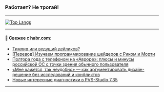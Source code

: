### Работает? Не трогай!

---
<!--
#### 🛠️ Technical stack:

![Java](https://img.shields.io/badge/Java-informational?logo=Oracle&style=flat&logoColor=white&color=FF4500)
![Kotlin](https://img.shields.io/badge/Kotlin-informational?logo=Kotlin&style=flat&logoColor=white&color=774D97)
![TS](https://img.shields.io/badge/TypeScript-informational?logo=typeScript&style=flat&logoColor=black&color=017acc)
![Python](https://img.shields.io/badge/Python-informational?logo=Python&style=flat&logoColor=black&color=ffdd54) <br>
![Spring](https://img.shields.io/badge/Spring-informational?logo=Spring&style=flat&logoColor=white&color=6DB33F) 
![SpringBoot](https://img.shields.io/badge/SpringBoot-informational?logo=SpringBoot&style=flat&logoColor=white&color=6DB33F)
![Nest](https://img.shields.io/badge/NestJS-informational?logo=NestJS&style=flat&logoColor=white&color=E0234E) 
![NodeJS](https://img.shields.io/badge/NodeJS-informational?logo=node.js&style=flat&logoColor=white&color=70A760)<br>
![PostgreSQL](https://img.shields.io/badge/PostgreSQL-informational?logo=PostgreSQL&style=flat&logoColor=white&color=DAA520)
![MongoDB](https://img.shields.io/badge/MongoDB-informational?logo=MongoDB&style=flat&logoColor=white&color=870000)
![Apache](https://img.shields.io/badge/Apache-informational?logo=apache&style=flat&logoColor=white&color=f74e28)

___ 
-->

<!--- #### 🛠️ : --->

[![Top Langs](https://github-readme-stats-82jvfl3w3-advtsettinggmailcoms-projects.vercel.app/api/top-langs/?username=zloylis&langs_count=10&hide_title=true&title_color=e6edf3&size_weight=0.5&count_weight=0.5&layout=compact&hide_progress=true&hide_border=true&theme=dracula)](https://github.com/zloylis)

<!---


####  :octocat:&nbsp;&nbsp; Статистика:

![GitHub stats](https://github-readme-stats-u2qms2cxw-advtsettinggmailcoms-projects.vercel.app/api?username=zloylis&show_icons=true&hide_border=true&theme=dracula&title_color=e6edf3&include_all_commits=true&count_private=true&hide_rank=false&hide_title=true&rank_icon=github)
-->
---

#### 💬 Свежее с habr.com:

<!-- BLOG-POST-LIST:START -->
- [Тимлид или ведущий дейликов?](https://habr.com/ru/articles/877580/?utm_source=habrahabr&utm_medium=rss&utm_campaign=877580)
- [[Перевод] Изучаем программирование шейдеров с Риком и Морти](https://habr.com/ru/articles/880352/?utm_source=habrahabr&utm_medium=rss&utm_campaign=880352)
- [Полтора года с телефоном на «Авроре»: плюсы и минусы российской ОС с точки зрения обычного пользователя](https://habr.com/ru/articles/885748/?utm_source=habrahabr&utm_medium=rss&utm_campaign=885748)
- [«Мне кажется, так неудобно» — как аргументировать дизайн-решение без исследований и конфликтов](https://habr.com/ru/companies/selectel/articles/886650/?utm_source=habrahabr&utm_medium=rss&utm_campaign=886650)
- [Новые интересные диагностики в PVS-Studio 7.35](https://habr.com/ru/companies/pvs-studio/articles/886662/?utm_source=habrahabr&utm_medium=rss&utm_campaign=886662)
<!-- BLOG-POST-LIST:END -->

---
